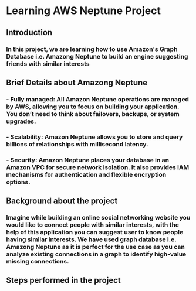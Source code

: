 # Learning AWS Neptune Project

## Introduction

### In this project, we are learning how to use Amazon's Graph Database i.e. Amazong Neptune to build an engine suggesting friends with similar interests

## Brief Details about Amazong Neptune
### - Fully managed: All Amazon Neptune operations are managed by AWS, allowing you to focus on building your application. You don’t need to think about failovers, backups, or system upgrades.
### - Scalability: Amazon Neptune allows you to store and query billions of relationships with millisecond latency.
### - Security: Amazon Neptune places your database in an Amazon VPC for secure network isolation. It also provides IAM mechanisms for authentication and flexible encryption options.

## Background about the project

### Imagine while building an online social networking website you would like to connect people with similar interests, with the help of this application you can suggest user to know people having similar interests. We have used graph database i.e. Amazong Neptune as it is perfect for the use case as you can analyze existing connections in a graph to identify high-value missing connections.

## Steps performed in the project

###
